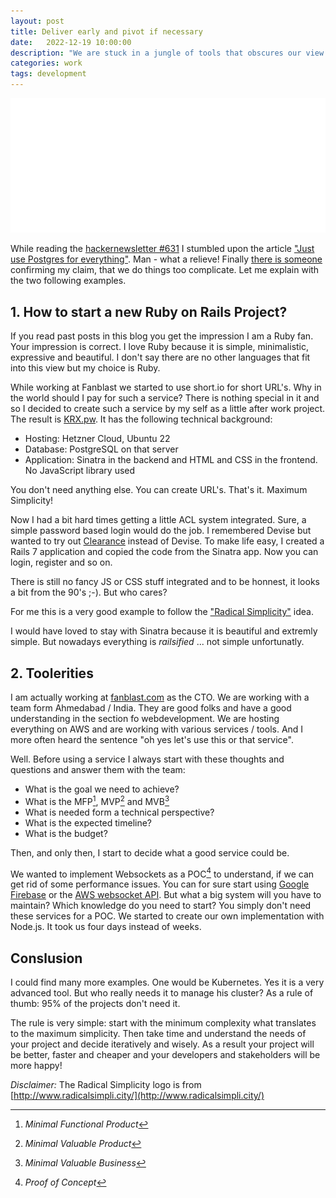 ```yaml
---
layout: post
title: Deliver early and pivot if necessary
date:   2022-12-19 10:00:00
description: "We are stuck in a jungle of tools that obscures our view of the actual goal: business value"
categories: work
tags: development 
---
```


<img src="/assets/images/radical_simplicity_sogo.svg" alt="Radical Simplicity" width="600" style="background-color: #000;" />

While reading the [hackernewsletter #631](https://mailchi.mp/hackernewsletter/631?e=afcff08bfa) I stumbled upon the article ["Just use Postgres for everything"](https://www.amazingcto.com/postgres-for-everything). Man - what a relieve! Finally [there is someone](https://www.linkedin.com/in/stephanjschmidt/) confirming my claim, that we do things too complicate. Let me explain with the two following examples.

## 1. How to start a new Ruby on Rails Project?

If you read past posts in this blog you get the impression I am a Ruby fan. Your impression is correct. I love Ruby because it is simple, minimalistic, expressive and beautiful. I don't say there are no other languages that fit into this view but my choice is Ruby. 

While working at Fanblast we started to use short.io for short URL's. Why in the world should I pay for such a service? There is nothing special in it and so I decided to create such a service by my self as a little after work project. The result is [KRX.pw](https://www-krx.pw). It has the following technical background:

* Hosting: Hetzner Cloud, Ubuntu 22
* Database: PostgreSQL on that server
* Application: Sinatra in the backend and HTML and CSS in the frontend. No JavaScript library used

You don't need anything else. You can create URL's. That's it. Maximum Simplicity!

Now I had a bit hard times getting a little ACL system integrated. Sure, a simple password based login would do the job. I remembered Devise but wanted to try out [Clearance](https://github.com/thoughtbot/clearance) instead of Devise. To make life easy, I created a Rails 7 application and copied the code from the Sinatra app. Now you can login, register and so on. 

There is still no fancy JS or CSS stuff integrated and to be honnest, it looks a bit from the 90's ;-). But who cares? 

For me this is a very good example to follow the ["Radical Simplicity"](http://www.radicalsimpli.city/) idea.

I would have loved to stay with Sinatra because it is beautiful and extremly simple. But nowadays everything is _railsified_ ... not simple unfortunatly.  

## 2. Toolerities 

I am actually working at [fanblast.com](https://www.fanblast.com) as the CTO. We are working with a team form Ahmedabad / India. They are good folks and have a good understanding in the section fo webdevelopment. We are hosting everything on AWS and are working with various services / tools. And I more often heard the sentence "oh yes let's use this or that service". 

Well. Before using a service I always start with these thoughts and questions and answer them with the team:

* What is the goal we need to achieve?
* What is the MFP[^1], MVP[^2] and MVB[^3]
* What is needed form a technical perspective?
* What is the expected timeline?
* What is the budget?

Then, and only then, I start to decide what a good service could be. 

We wanted to implement Websockets as a POC[^4] to understand, if we can get rid of some performance issues. You can for sure start using [Google Firebase](https://firebase.google.com/) or the [AWS websocket API](https://aws.amazon.com/de/blogs/compute/announcing-websocket-apis-in-amazon-api-gateway/). But what a big system will you have to maintain? Which knowledge do you need to start? You simply don't need these services for a POC. We started to create our own implementation with Node.js. It took us four days instead of weeks. 

## Conslusion

I could find many more examples. One would be Kubernetes. Yes it is a very advanced tool. But who really needs it to manage his cluster? As a rule of thumb: 95% of the projects don't need it. 

The rule is very simple: start with the minimum complexity what translates to the maximum simplicity. Then take time and understand the needs of your project and decide iteratively and wisely. As a result your project will be better, faster and cheaper and your developers and stakeholders will be more happy!

_Disclaimer:_ The Radical Simplicity logo is from [http://www.radicalsimpli.city/](http://www.radicalsimpli.city/)

[^1]: _Minimal Functional Product_
[^2]: _Minimal Valuable Product_
[^3]: _Minimal Valuable Business_
[^4]: _Proof of Concept_